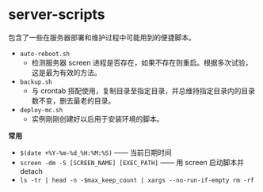 # server-scripts

包含了一些在服务器部署和维护过程中可能用到的便捷脚本。

- `auto-reboot.sh`
  - 检测服务器 screen 进程是否存在，如果不存在则重启。根据多次试验，这是最为有效的方法。
- `backup.sh`
  - 与 crontab 搭配使用，复制目录至指定目录，并总维持指定目录内的目录数不变，删去最老的目录。
- `deploy-mc.sh`
  - 实例刚刚创建好以后用于安装环境的脚本。
  
**常用**

- `$(date +%Y-%m-%d_%H:%M:%S)` —— 当前日期时间
- `screen -dm -S [SCREEN_NAME] [EXEC_PATH]` —— 用 screen 启动脚本并 detach
- `ls -tr | head -n -$max_keep_count | xargs --no-run-if-empty rm -rf`